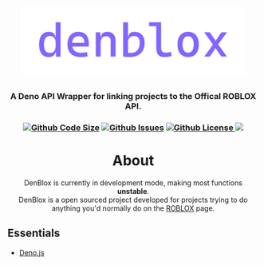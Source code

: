<h1 align="center">
    <img src="https://raw.githubusercontent.com/tru9/denblox/main/denblox.png" alt="denblox" width="450"/>
    <br>
</h1>

<h3 align="center">A Deno API Wrapper for linking projects to the Offical ROBLOX API.<h3 align="center">
<p align="center">
    <a href='https://github.com/tru9/denblox'><img src="https://img.shields.io/github/languages/code-size/tru9/denblox?color=8266FF&style=for-the-badge" alt="Github Code Size"/></a>
    <a href="https://github.com/tru9/denblox/issues"><img src="https://img.shields.io/github/issues/tru9/denblox?color=8266FF&style=for-the-badge" alt="Github Issues"/></a>
    <a href="https://github.com/tru9/denblox/blob/main/LICENSE"><img src="https://img.shields.io/github/license/tru9/denblox?color=8266FF&style=for-the-badge" alt="Github License"/>
        <a href="https://deno.land/x/denblox"><img src="https://img.shields.io/badge/package-denblox-8266FF?style=for-the-badge"/></a>
</p>


<h1 align="center">
About
<br>
</h1>


<p align="center">
     DenBlox is currently in development mode, making most functions <strong>unstable</strong>.
     <br>
    DenBlox is a open sourced project developed for projects trying to do anything you'd normally do on the <a href="https://www.roblox.com">ROBLOX</a> page.
</p>


## Essentials 
- [Deno.js](https://Deno.land)
